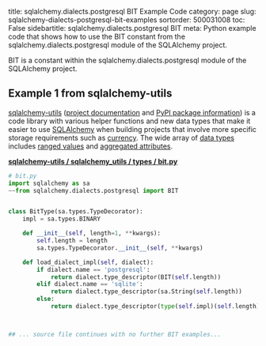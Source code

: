 title: sqlalchemy.dialects.postgresql BIT Example Code
category: page
slug: sqlalchemy-dialects-postgresql-bit-examples
sortorder: 500031008
toc: False
sidebartitle: sqlalchemy.dialects.postgresql BIT
meta: Python example code that shows how to use the BIT constant from the sqlalchemy.dialects.postgresql module of the SQLAlchemy project.


BIT is a constant within the sqlalchemy.dialects.postgresql module of the SQLAlchemy project.


## Example 1 from sqlalchemy-utils
[sqlalchemy-utils](https://github.com/kvesteri/sqlalchemy-utils)
([project documentation](https://sqlalchemy-utils.readthedocs.io/en/latest/)
and
[PyPI package information](https://pypi.org/project/SQLAlchemy-Utils/))
is a code library with various helper functions and new data types
that make it easier to use [SQLAlchemy](/sqlalchemy.html) when building
projects that involve more specific storage requirements such as
[currency](https://sqlalchemy-utils.readthedocs.io/en/latest/data_types.html#module-sqlalchemy_utils.types.currency).
The wide array of
[data types](https://sqlalchemy-utils.readthedocs.io/en/latest/data_types.html)
includes [ranged values](https://sqlalchemy-utils.readthedocs.io/en/latest/range_data_types.html)
and [aggregated attributes](https://sqlalchemy-utils.readthedocs.io/en/latest/aggregates.html).

[**sqlalchemy-utils / sqlalchemy_utils / types / bit.py**](https://github.com/kvesteri/sqlalchemy-utils/blob/master/sqlalchemy_utils/types/bit.py)

```python
# bit.py
import sqlalchemy as sa
~~from sqlalchemy.dialects.postgresql import BIT


class BitType(sa.types.TypeDecorator):
    impl = sa.types.BINARY

    def __init__(self, length=1, **kwargs):
        self.length = length
        sa.types.TypeDecorator.__init__(self, **kwargs)

    def load_dialect_impl(self, dialect):
        if dialect.name == 'postgresql':
            return dialect.type_descriptor(BIT(self.length))
        elif dialect.name == 'sqlite':
            return dialect.type_descriptor(sa.String(self.length))
        else:
            return dialect.type_descriptor(type(self.impl)(self.length))



## ... source file continues with no further BIT examples...

```

